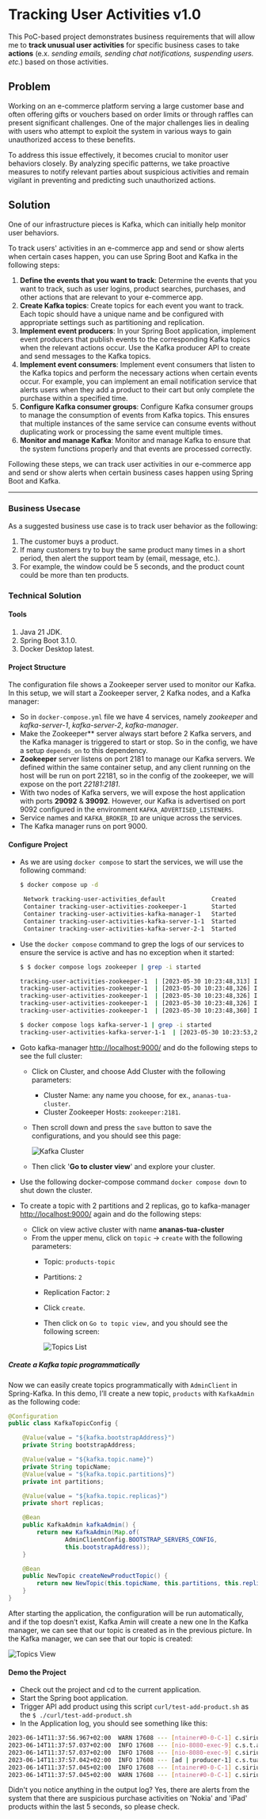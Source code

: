 # Tracking User Activities v1.0

This PoC-based project demonstrates business requirements that will allow me to **track unusual user activities** for specific business cases to take **actions** (e.x. *sending emails, sending chat notifications, suspending users. etc.*) based on those activities.

## Problem

Working on an e-commerce platform serving a large customer base and often offering gifts or vouchers based on order limits or through raffles can present significant challenges. One of the major challenges lies in dealing with users who attempt to exploit the system in various ways to gain unauthorized access to these benefits.

To address this issue effectively, it becomes crucial to monitor user behaviors closely. By analyzing specific patterns, we take proactive measures to notify relevant parties about suspicious activities and remain vigilant in preventing and predicting such unauthorized actions.

## Solution

One of our infrastructure pieces is Kafka, which can initially help monitor user behaviors.

To track users' activities in an e-commerce app and send or show alerts when certain cases happen, you can use Spring Boot and Kafka in the following steps:

1. **Define the events that you want to track**: Determine the events that you want to track, such as user logins, product searches, purchases, and other actions that are relevant to your e-commerce app.
2. **Create Kafka topics**: Create topics for each event you want to track. Each topic should have a unique name and be configured with appropriate settings such as partitioning and replication.
3. **Implement event producers**: In your Spring Boot application, implement event producers that publish events to the corresponding Kafka topics when the relevant actions occur. Use the Kafka producer API to create and send messages to the Kafka topics.
4. **Implement event consumers**: Implement event consumers that listen to the Kafka topics and perform the necessary actions when certain events occur. For example, you can implement an email notification service that alerts users when they add a product to their cart but only complete the purchase within a specified time.
5. **Configure Kafka consumer groups**: Configure Kafka consumer groups to manage the consumption of events from Kafka topics. This ensures that multiple instances of the same service can consume events without duplicating work or processing the same event multiple times.
6. **Monitor and manage Kafka**: Monitor and manage Kafka to ensure that the system functions properly and that events are processed correctly.

Following these steps, we can track user activities in our e-commerce app and send or show alerts when certain business cases happen using Spring Boot and Kafka.

---

### Business Usecase

As a suggested business use case is to track user behavior as the following:

1. The customer buys a product.
2. If many customers try to buy the same product many times in a short period, then alert the support team by (email, message, etc.).
3. For example, the window could be 5 seconds, and the product count could be more than ten products.

### Technical Solution

#### Tools

1. Java 21 JDK.
2. Spring Boot 3.1.0.
3. Docker Desktop latest.

#### Project Structure

The configuration file shows a Zookeeper server used to monitor our Kafka. In this setup, we will start a Zookeeper server, 2 Kafka nodes, and a Kafka manager:

* So in `docker-compose.yml` file we have 4 services, namely *zookeeper* and *kafka-server-1*, *kafka-server-2*, *kafka-manager*.
* Make the Zookeeper** server always start before 2 Kafka servers, and the Kafka manager is triggered to start or stop. So in the config, we have a setup `depends_on` to this dependency.
* **Zookeeper** server listens on port 2181 to manage our Kafka servers. We defined within the same container setup, and any client running on the host will be run on port 22181, so in the config of the zookeeper, we will expose on the port *22181:2181*.
* With two nodes of Kafka servers, we will expose the host application with ports **29092** & **39092**. However, our Kafka is advertised on port 9092 configured in the environment `KAFKA_ADVERTISED_LISTENERS`.
* Service names and `KAFKA_BROKER_ID` are unique across the services.
* The Kafka manager runs on port 9000.

#### Configure Project

* As we are using `docker compose` to start the services, we will use the following command:

  ```bash
  $ docker compose up -d

   Network tracking-user-activities_default             Created
   Container tracking-user-activities-zookeeper-1       Started
   Container tracking-user-activities-kafka-manager-1   Started
   Container tracking-user-activities-kafka-server-1-1  Started
   Container tracking-user-activities-kafka-server-2-1  Started
  ```
* Use the `docker compose` command to grep the logs of our services to ensure the service is active and has no exception when it started:

  ```bash
  $ $ docker compose logs zookeeper | grep -i started

  tracking-user-activities-zookeeper-1  | [2023-05-30 10:23:48,313] INFO Started o.e.j.s.ServletContextHandler@126253fd{/,null,AVAILABLE} (org.eclipse.jetty.server.handler.ContextHandler)
  tracking-user-activities-zookeeper-1  | [2023-05-30 10:23:48,326] INFO Started ServerConnector@268f106e{HTTP/1.1, (http/1.1)}{0.0.0.0:8080} (org.eclipse.jetty.server.AbstractConnector)
  tracking-user-activities-zookeeper-1  | [2023-05-30 10:23:48,326] INFO Started @621ms (org.eclipse.jetty.server.Server)
  tracking-user-activities-zookeeper-1  | [2023-05-30 10:23:48,326] INFO Started AdminServer on address 0.0.0.0, port 8080 and command URL /commands (org.apache.zookeeper.server.admin.JettyAdminServer)
  tracking-user-activities-zookeeper-1  | [2023-05-30 10:23:48,360] INFO PrepRequestProcessor (sid:0) started, reconfigEnabled=false (org.apache.zookeeper.server.PrepRequestProcessor)

  $ docker compose logs kafka-server-1 | grep -i started
  tracking-user-activities-kafka-server-1-1  | [2023-05-30 10:23:53,223] INFO [KafkaServer id=1] started (kafka.server.KafkaServer)
  ```
* Goto kafka-manager [http://localhost:9000/](http://localhost:9000/) and do the following steps to see the full cluster:

  * Click on Cluster, and choose Add Cluster with the following parameters:

    * Cluster Name: any name you choose, for ex., `ananas-tua-cluster`.
    * Cluster Zookeeper Hosts: `zookeeper:2181`.
  * Then scroll down and press the `save` button to save the configurations, and you should see this page:

    ![Kafka Cluster](doc/Kafka-Cluster.png)
  * Then click '**Go to cluster view**' and explore your cluster.
* Use the following docker-compose command `docker compose down` to shut down the cluster.
* To create a topic with 2 partitions and 2 replicas, go to kafka-manager [http://localhost:9000/](http://localhost:9000/) again and do the following steps:

  * Click on view active cluster with name **ananas-tua-cluster**
  * From the upper menu, click on `topic` -> `create` with the following parameters:
    * Topic: `products-topic`
    * Partitions: `2`
    * Replication Factor: `2`
    * Click `create`.
    * Then click on `Go to topic view,` and you should see the following screen:

      ![Topics List](doc/Topic-List.png)

##### Create a Kafka topic programmatically

Now we can easily create topics programmatically with `AdminClient` in Spring-Kafka. In this demo, I’ll create a new topic, `products` with `KafkaAdmin` as the following code:

```java
@Configuration
public class KafkaTopicConfig {

    @Value(value = "${kafka.bootstrapAddress}")
    private String bootstrapAddress;

    @Value(value = "${kafka.topic.name}")
    private String topicName;
    @Value(value = "${kafka.topic.partitions}")
    private int partitions;

    @Value(value = "${kafka.topic.replicas}")
    private short replicas;

    @Bean
    public KafkaAdmin kafkaAdmin() {
        return new KafkaAdmin(Map.of(
                AdminClientConfig.BOOTSTRAP_SERVERS_CONFIG,
                this.bootstrapAddress));
    }

    @Bean
    public NewTopic createNewProductTopic() {
        return new NewTopic(this.topicName, this.partitions, this.replicas);
    }
}
```

After starting the application, the configuration will be run automatically, and if the top doesn’t exist, Kafka Amin will create a new one In the Kafka manager, we can see that our topic is created as in the previous picture. In the Kafka manager, we can see that our topic is created:

![Topics View](doc/Topic-View.png)

#### Demo the Project

* Check out the project and cd to the current application.
* Start the Spring boot application.
* Trigger API add product using this script `curl/test-add-product.sh` as the `$ ./curl/test-add-product.sh`
* In the Application log, you should see something like this:

```bash
2023-06-14T11:37:56.967+02:00  WARN 17608 --- [ntainer#0-0-C-1] c.siriusxi.tua.service.ProductListener   : ALERT!: Product 'Nokia' has been ordered more than threshold 20; 26 times within the last 5 seconds!
2023-06-14T11:37:57.037+02:00  INFO 17608 --- [nio-8080-exec-9] c.s.t.api.controller.ProductController   : [ProductController]: add new product = Product[id=100, name=iPad, price=153.94]
2023-06-14T11:37:57.037+02:00  INFO 17608 --- [nio-8080-exec-9] c.siriusxi.tua.service.ProductService    : [ProductService] send product ProductMessage[product=Product[id=100, name=iPad, price=153.94], action=add] to topic.
2023-06-14T11:37:57.042+02:00  INFO 17608 --- [ad | producer-1] c.s.tua.infra.kafka.ProductProducer      : Successfully sent message = [ProductMessage[product=Product[id=100, name=iPad, price=153.94], action=add]] with offset = [610]
2023-06-14T11:37:57.045+02:00  INFO 17608 --- [ntainer#0-0-C-1] c.siriusxi.tua.service.ProductListener   : [ProductListener] Get request from product topic [ProductMessage[product=Product[id=100, name=iPad, price=153.94], action=add]] with action add
2023-06-14T11:37:57.045+02:00  WARN 17608 --- [ntainer#0-0-C-1] c.siriusxi.tua.service.ProductListener   : ALERT!: Product 'iPad' has been ordered more than threshold 20; 23 times within the last 5 seconds!
```

Didn't you notice anything in the output log? Yes, there are alerts from the system that there are suspicious purchase activities on 'Nokia' and 'iPad' products within the last 5 seconds, so please check.
